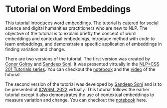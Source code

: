 # Tutorial on Word Embeddings

This tutorial introduces word embeddings. The tutorial is catered for social science and digital humanities practitioners who are new to NLP. The objective of the tutorial is to explain briefly the concept of word embeddings and contextual embeddings, introduce method with code to learn embeddings, and demonstrate a specific application of embeddings in finding variation and change.

There are two versions of the tutorial. The first version was created by [Conor Golroy](https://ccgilroy.com/) and [Sandeep Soni](https://sandeepsoni.github.io/). It was presented virtually in the [NLP+CSS 201 Tutorials series](https://nlp-css-201-tutorials.github.io/nlp-css-201-tutorials/). You can checkout the [notebook](https://colab.research.google.com/drive/16cM5NXedlrvU2mp-HcYKs9OIMkYItTS1?usp=sharing) and the [video](https://youtu.be/WbzPZZKJRJA) of the tutorial.

The second version of the tutorial was developed by [Sandeep Soni](https://sandeepsoni.github.io/) and is to be presented at [ICWSM, 2022](https://www.icwsm.org/2022/index.html/) virtually. This tutorial follows the earlier tutorial except it also demonstrates the use of contextual embeddings to measure variation and change. You can checkout the [notebook](https://colab.research.google.com/drive/1fhrdt8G1H8LFO1KFooQ3jMF9jfE8TT_K?usp=sharing) here.
